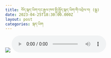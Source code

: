 ```yaml
---
title: བོད་སྐད་ཡིག་དང་རྒྱལ་ཁབ་སྤྱི་སྤྱོད་སྐད་ཡིག་གི་འབྲེལ་བ། (སྒྲ)
date: 2023-04-25T18:30:00.000Z
layout: post
categories: སྐད་ཡིག
---
```


![](https://trimleng.org/wp-content/uploads/2023/04/%E0%BD%A2%E0%BE%94%E0%BC%8B%E0%BD%96%E0%BC%8B%E0%BD%96%E0%BD%BC%E0%BD%91%E0%BC%8B%E0%BD%A1%E0%BD%B2%E0%BD%82.jpg) <audio controls src="https://trimleng.org/wp-content/uploads/2023/04/Access-to-Tibetan-language-in-school.mp3">
